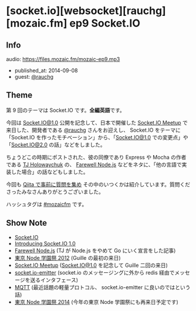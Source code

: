 # [socket.io][websocket][rauchg][mozaic.fm] ep9 Socket.IO

## Info

audio: https://files.mozaic.fm/mozaic-ep9.mp3

- published_at: 2014-09-08
- guest: [@rauchg](https://twitter.com/rauchg)


## Theme

第 9 回のテーマは Socket.IO です。**全編英語**です。

今回は [Socket.IO@1.0](http://socket.io) 公開を記念して、日本で開催した [Socket.IO Meetup](http://t.umblr.com/redirect?z=http%3A%2F%2Fconnpass.com%2Fevent%2F6911%2F&t=MDllNGRmMTE1Njk2NTgxNTYyMzRkMzFhN2FkY2E5ZjIwYjRkOGI3Miw1U1JuYnNhSg%3D%3D) で来日した、開発者である [@rauchg](https://twitter.com/rauchg) さんをお迎えし、 Socket.IO をテーマに 「Socket.IO を作ったモチベーション」から、「Socket.IO@1.0 での変更点」や「Socket.IO@2.0 の話」などをしました。

ちょうどこの時期にポストされた、彼の同僚であり Express や Mocha の作者である [TJ Holowaychuk](https://twitter.com/tjholowaychuk) の、 [Farewell Node.js](http://t.umblr.com/redirect?z=https%3A%2F%2Fmedium.com%2Fcode-adventures%2Ffarewell-node-js-4ba9e7f3e52b&t=ZTIwYjJiYmI0Yjg4MTQxZWYwYzAzNzZhNTQzNjFhOWMyZjdlODg0Ziw1U1JuYnNhSg%3D%3D) などをネタに、「他の言語で実装した場合」の話などもしました。

今回も [Qiita で事前に質問を集め](http://t.umblr.com/redirect?z=http%3A%2F%2Fqiita.com%2FJxck_%2Fitems%2Fc5bfa3d16053de3f21eb&t=YzNkOTU5YzlkYjhkNTI1MmExY2IyYzVkZTMxMWJkNWEzZTM4NWQ4Yyw1U1JuYnNhSg%3D%3D) その中のいつくかは紹介しています。質問くださったみなさんありがとうございました。


ハッシュタグは [#mozaicfm](https://twitter.com/search?q=mozaicfm&src=hash) です。


## Show Note

- [Socket.IO](http://t.umblr.com/redirect?z=http%3A%2F%2Fsocket.io&t=M2IzMjdlYWE4MThlMTZiMzQ5OTA1NmVjMGE1ZDUxODNmNzU5ZWM0MSw1U1JuYnNhSg%3D%3D)
- [Introducing Socket.IO 1.0](http://t.umblr.com/redirect?z=http%3A%2F%2Fsocket.io%2Fblog%2Fintroducing-socket-io-1-0%2F&t=ODNkODcyYWRhOWVjN2NjYzM0NDkxYmFhZjk3ODlhOWNhZjgyNGQwZCw1U1JuYnNhSg%3D%3D)
- [Farewell Node.js](http://t.umblr.com/redirect?z=https%3A%2F%2Fmedium.com%2Fcode-adventures%2Ffarewell-node-js-4ba9e7f3e52b&t=ZTIwYjJiYmI0Yjg4MTQxZWYwYzAzNzZhNTQzNjFhOWMyZjdlODg0Ziw1U1JuYnNhSg%3D%3D) (TJ が Node.js をやめて Go にいく宣言をした記事)
- [東京 Node 学園祭 2012](http://t.umblr.com/redirect?z=http%3A%2F%2Fnodefest.jp%2F2012%2F&t=ODFlMWVmYzM2ODAxYTk5YzNiYTA1NWVjNzMyZjAyZTE4NWJiNWIxNiw1U1JuYnNhSg%3D%3D) (Guille の最初の来日)
- [Socket.IO Meetup](http://t.umblr.com/redirect?z=http%3A%2F%2Fconnpass.com%2Fevent%2F6911%2F&t=MDllNGRmMTE1Njk2NTgxNTYyMzRkMzFhN2FkY2E5ZjIwYjRkOGI3Miw1U1JuYnNhSg%3D%3D) (Socket.IO@1.0 を記念して Guille 二回の来日)
- [socket.io-emitter](http://t.umblr.com/redirect?z=https%3A%2F%2Fgithub.com%2Fautomattic%2Fsocket.io-emitter&t=OGRjMDljOTQ3YjJiMmE3ZGE1YTk5MTg2MzUyNTI2NWEzNmI2NWI5Ziw1U1JuYnNhSg%3D%3D) (socket.io のメッセージングに外から redis 経由でメッセージを送るインタフェース)
- [MQTT](http://t.umblr.com/redirect?z=http%3A%2F%2Fmqtt.org&t=YzU2OTY2OWEwZThmYWJkZmVkY2U5NTkxODYzMWY5YWRmMjY5MDdhMSw1U1JuYnNhSg%3D%3D) (最近話題の軽量プロトコル、 socket.io-emitter に良いのではという話)
- [東京 Node 学園祭 2014](http://t.umblr.com/redirect?z=http%3A%2F%2Fnodefest.jp%2F2014%2F&t=MWNkOWU2OGQ0YjM2YTVkYzk2NjMzMDBlNGViZmI0YTNkNWJjMTM3Niw1U1JuYnNhSg%3D%3D) (今年の東京 Node 学園祭にも再来日予定です)
